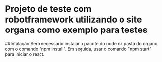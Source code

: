 # Projeto de teste com robotframework utilizando o site organa como exemplo para testes

##Intalação
    Será necessário instalar o pacote do node na pasta do organo com o comando "npm install".
    Em seguida, usar o comando "npm start" para iniciar o react.